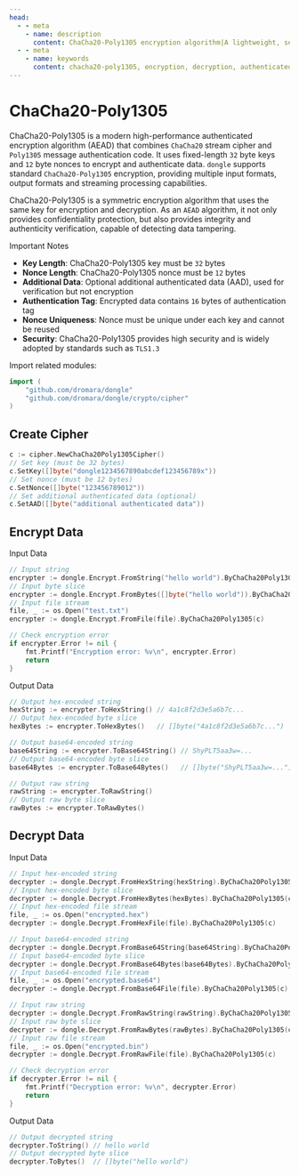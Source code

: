 ```yaml
---
head:
  - - meta
    - name: description
      content: ChaCha20-Poly1305 encryption algorithm|A lightweight, semantic, developer-friendly golang encoding&crypto library
  - - meta
    - name: keywords
      content: chacha20-poly1305, encryption, decryption, authenticated encryption, AEAD, symmetric encryption
---
```


# ChaCha20-Poly1305

ChaCha20-Poly1305 is a modern high-performance authenticated encryption algorithm (AEAD) that combines `ChaCha20` stream cipher and `Poly1305` message authentication code. It uses fixed-length `32` byte keys and `12` byte nonces to encrypt and authenticate data. `dongle` supports standard `ChaCha20-Poly1305` encryption, providing multiple input formats, output formats and streaming processing capabilities.

ChaCha20-Poly1305 is a symmetric encryption algorithm that uses the same key for encryption and decryption. As an `AEAD` algorithm, it not only provides confidentiality protection, but also provides integrity and authenticity verification, capable of detecting data tampering.

Important Notes

- **Key Length**: ChaCha20-Poly1305 key must be `32` bytes
- **Nonce Length**: ChaCha20-Poly1305 nonce must be `12` bytes
- **Additional Data**: Optional additional authenticated data (AAD), used for verification but not encryption
- **Authentication Tag**: Encrypted data contains `16` bytes of authentication tag
- **Nonce Uniqueness**: Nonce must be unique under each key and cannot be reused
- **Security**: ChaCha20-Poly1305 provides high security and is widely adopted by standards such as `TLS1.3`

Import related modules:
```go
import (
    "github.com/dromara/dongle"
    "github.com/dromara/dongle/crypto/cipher"
)
```

## Create Cipher

```go
c := cipher.NewChaCha20Poly1305Cipher()
// Set key (must be 32 bytes)
c.SetKey([]byte("dongle1234567890abcdef123456789x"))
// Set nonce (must be 12 bytes)
c.SetNonce([]byte("123456789012"))
// Set additional authenticated data (optional)
c.SetAAD([]byte("additional authenticated data"))
```

## Encrypt Data

Input Data

```go
// Input string
encrypter := dongle.Encrypt.FromString("hello world").ByChaCha20Poly1305(c)
// Input byte slice
encrypter := dongle.Encrypt.FromBytes([]byte("hello world")).ByChaCha20Poly1305(c)
// Input file stream
file, _ := os.Open("test.txt")
encrypter := dongle.Encrypt.FromFile(file).ByChaCha20Poly1305(c)

// Check encryption error
if encrypter.Error != nil {
	fmt.Printf("Encryption error: %v\n", encrypter.Error)
	return
}
```

Output Data

```go
// Output hex-encoded string
hexString := encrypter.ToHexString() // 4a1c8f2d3e5a6b7c...
// Output hex-encoded byte slice
hexBytes := encrypter.ToHexBytes()   // []byte("4a1c8f2d3e5a6b7c...")

// Output base64-encoded string
base64String := encrypter.ToBase64String() // ShyPLT5aa3w=...
// Output base64-encoded byte slice
base64Bytes := encrypter.ToBase64Bytes()   // []byte("ShyPLT5aa3w=...")

// Output raw string
rawString := encrypter.ToRawString()
// Output raw byte slice
rawBytes := encrypter.ToRawBytes()
```

## Decrypt Data

Input Data

```go
// Input hex-encoded string
decrypter := dongle.Decrypt.FromHexString(hexString).ByChaCha20Poly1305(c)
// Input hex-encoded byte slice
decrypter := dongle.Decrypt.FromHexBytes(hexBytes).ByChaCha20Poly1305(c)
// Input hex-encoded file stream
file, _ := os.Open("encrypted.hex")
decrypter := dongle.Decrypt.FromHexFile(file).ByChaCha20Poly1305(c)

// Input base64-encoded string
decrypter := dongle.Decrypt.FromBase64String(base64String).ByChaCha20Poly1305(c)
// Input base64-encoded byte slice
decrypter := dongle.Decrypt.FromBase64Bytes(base64Bytes).ByChaCha20Poly1305(c)
// Input base64-encoded file stream
file, _ := os.Open("encrypted.base64")
decrypter := dongle.Decrypt.FromBase64File(file).ByChaCha20Poly1305(c)

// Input raw string
decrypter := dongle.Decrypt.FromRawString(rawString).ByChaCha20Poly1305(c)
// Input raw byte slice
decrypter := dongle.Decrypt.FromRawBytes(rawBytes).ByChaCha20Poly1305(c)
// Input raw file stream
file, _ := os.Open("encrypted.bin") 
decrypter := dongle.Decrypt.FromRawFile(file).ByChaCha20Poly1305(c)

// Check decryption error
if decrypter.Error != nil {
	fmt.Printf("Decryption error: %v\n", decrypter.Error)
	return
}
```

Output Data

```go
// Output decrypted string
decrypter.ToString() // hello world
// Output decrypted byte slice
decrypter.ToBytes()  // []byte("hello world")
```